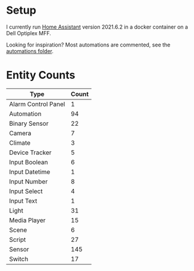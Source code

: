 # Setup

I currently run [Home Assistant](http://homeassistant.io/) version 2021.6.2 in a docker container on a Dell Optiplex MFF.

Looking for inspiration? Most automations are commented, see the [automations folder](/config/automations).

# Entity Counts

| Type | Count |
| ---- | ----- |
| Alarm Control Panel | 1 |
| Automation | 94 |
| Binary Sensor | 22 |
| Camera | 7 |
| Climate | 3 |
| Device Tracker | 5 |
| Input Boolean | 6 |
| Input Datetime | 1 |
| Input Number | 8 |
| Input Select | 4 |
| Input Text | 1 |
| Light | 31 |
| Media Player | 15 |
| Scene | 6 |
| Script | 27 |
| Sensor | 145 |
| Switch | 17 |
